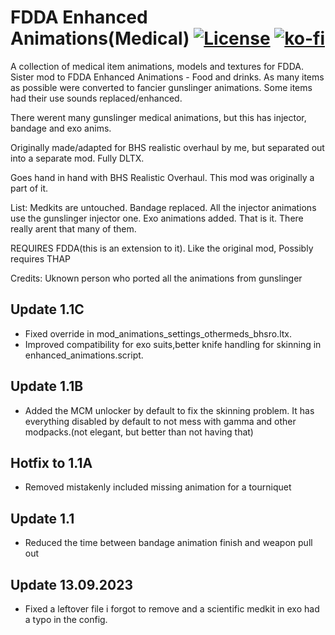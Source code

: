 # FDDA Enhanced Animations(Medical) [![License](https://licensebuttons.net/l/by-nc-sa/4.0/88x31.png)](https://creativecommons.org/licenses/by-nc-sa/4.0/) [![ko-fi](https://ko-fi.com/img/githubbutton_sm.svg)](https://ko-fi.com/C0C0UZS4P)

A collection of medical item animations, models and textures for FDDA. Sister mod to FDDA Enhanced Animations - Food and drinks.
As many items as possible were converted to fancier gunslinger animations.
Some items had their use sounds replaced/enhanced.

There werent many gunslinger medical animations, but this has injector, bandage and exo anims.

Originally made/adapted for ⁠BHS realistic overhaul by me, but separated out into a separate mod. Fully DLTX.

Goes hand in hand with BHS Realistic Overhaul. This mod was originally a part of it.

List:
Medkits are untouched.
Bandage replaced.
All the injector animations use the gunslinger injector one.
Exo animations added.
That is it. There really arent that many of them.

REQUIRES FDDA(this is an extension to it).
Like the original mod, Possibly requires THAP

Credits:
Uknown person who ported all the animations from gunslinger

## Update 1.1C
- Fixed override in mod_animations_settings_othermeds_bhsro.ltx.
- Improved compatibility for exo suits,better knife handling for skinning in enhanced_animations.script.

## Update 1.1B
- Added the MCM unlocker by default to fix the skinning problem. It has everything disabled by default to not mess with gamma and other modpacks.(not elegant, but better than not having that)

## Hotfix to 1.1A
- Removed mistakenly included missing animation for a tourniquet

## Update 1.1

- Reduced the time between bandage animation finish and weapon pull out

## Update 13.09.2023

- Fixed a leftover file i forgot to remove and a scientific medkit in exo had a typo in the config.